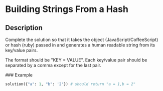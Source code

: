 # Building Strings From a Hash

## Description

Complete the solution so that it takes the object (JavaScript/CoffeeScript) or hash (ruby) passed in and generates a human readable string from its key/value pairs.

The format should be "KEY = VALUE". Each key/value pair should be separated by a comma except for the last pair.

### Example

```python
solution({"a": 1, "b": '2'}) # should return "a = 1,b = 2"
```
